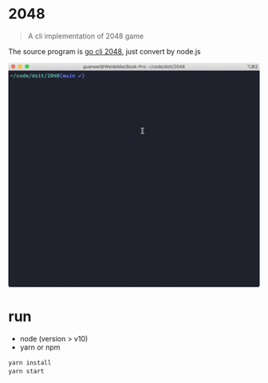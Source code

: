 # 2048

> A cli implementation of 2048 game

The source program is [go cli 2048](https://github.com/chhabraamit/2048), just convert by node.js

![](2048.gif)

# run
- node (version > v10)
- yarn or npm

``` cmd
yarn install
yarn start
```
